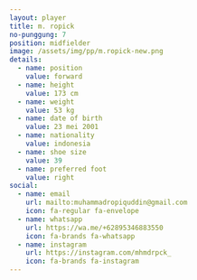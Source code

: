 ```yaml
---
layout: player
title: m. ropick
no-punggung: 7
position: midfielder
image: /assets/img/pp/m.ropick-new.png
details:
  - name: position
    value: forward
  - name: height
    value: 173 cm
  - name: weight
    value: 53 kg
  - name: date of birth
    value: 23 mei 2001
  - name: nationality
    value: indonesia
  - name: shoe size
    value: 39
  - name: preferred foot
    value: right
social:
  - name: email
    url: mailto:muhammadropiquddin@gmail.com
    icon: fa-regular fa-envelope
  - name: whatsapp
    url: https://wa.me/+62895346883550
    icon: fa-brands fa-whatsapp
  - name: instagram
    url: https://instagram.com/mhmdrpck_
    icon: fa-brands fa-instagram
---
```

